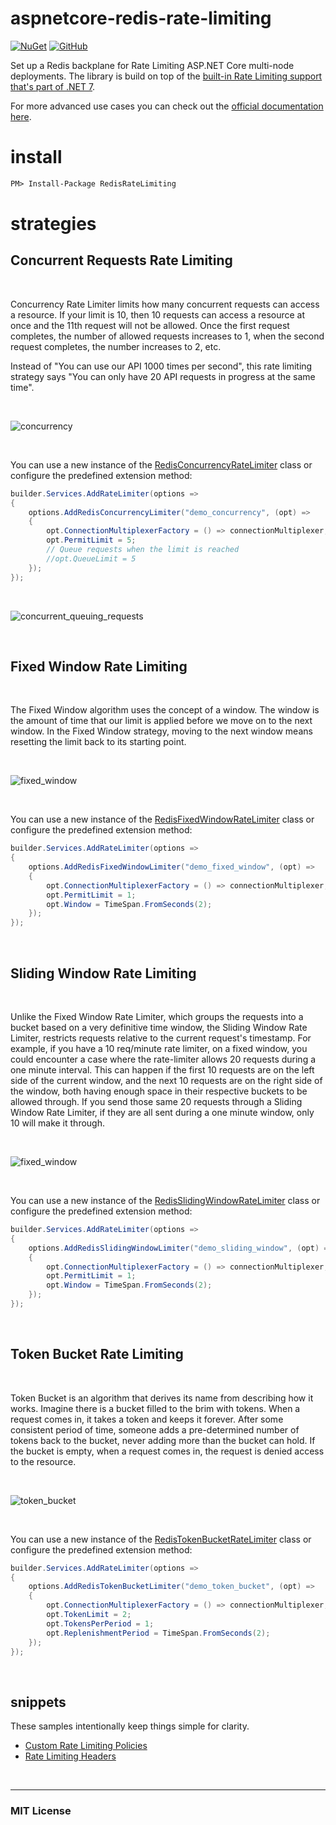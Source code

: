 # aspnetcore-redis-rate-limiting

[![NuGet](https://img.shields.io/nuget/v/RedisRateLimiting)](https://www.nuget.org/packages/RedisRateLimiting) 
[![GitHub](https://img.shields.io/github/license/cristipufu/aspnetcore-redis-rate-limiting)](https://github.com/cristipufu/aspnetcore-redis-rate-limiting/blob/master/LICENSE)

Set up a Redis backplane for Rate Limiting ASP.NET Core multi-node deployments. The library is build on top of the [built-in Rate Limiting support that's part of .NET 7](https://devblogs.microsoft.com/dotnet/announcing-rate-limiting-for-dotnet/).

For more advanced use cases you can check out the [official documentation here](https://learn.microsoft.com/en-us/aspnet/core/performance/rate-limit?view=aspnetcore-7.0).



# install
```xml
PM> Install-Package RedisRateLimiting
```

# strategies

## Concurrent Requests Rate Limiting

<br>

Concurrency Rate Limiter limits how many concurrent requests can access a resource. If your limit is 10, then 10 requests can access a resource at once and the 11th request will not be allowed. Once the first request completes, the number of allowed requests increases to 1, when the second request completes, the number increases to 2, etc.

Instead of "You can use our API 1000 times per second", this rate limiting strategy says "You can only have 20 API requests in progress at the same time".

<br>

![concurrency](https://github.com/cristipufu/aspnetcore-redis-rate-limiting/blob/master/docs/concurrency.png)

<br>

You can use a new instance of the [RedisConcurrencyRateLimiter](https://github.com/cristipufu/aspnetcore-redis-rate-limiting/blob/master/src/RedisRateLimiting/Concurrency/RedisConcurrencyRateLimiter.cs) class or configure the predefined extension method:

```C#
builder.Services.AddRateLimiter(options =>
{
    options.AddRedisConcurrencyLimiter("demo_concurrency", (opt) =>
    {
        opt.ConnectionMultiplexerFactory = () => connectionMultiplexer;
        opt.PermitLimit = 5;
        // Queue requests when the limit is reached
        //opt.QueueLimit = 5 
    });
});
```

<br>

![concurrent_queuing_requests](https://user-images.githubusercontent.com/3955285/201516823-f0413ad7-de83-4393-acd7-a2f7c8c1e359.gif)

<br>

## Fixed Window Rate Limiting

<br>

The Fixed Window algorithm uses the concept of a window. The window is the amount of time that our limit is applied before we move on to the next window. In the Fixed Window strategy, moving to the next window means resetting the limit back to its starting point.

<br>

![fixed_window](https://github.com/cristipufu/aspnetcore-redis-rate-limiting/blob/master/docs/fixed_window.png)

<br>

You can use a new instance of the [RedisFixedWindowRateLimiter](https://github.com/cristipufu/aspnetcore-redis-rate-limiting/blob/master/src/RedisRateLimiting/FixedWindow/RedisFixedWindowRateLimiter.cs) class or configure the predefined extension method:

```C#
builder.Services.AddRateLimiter(options =>
{
    options.AddRedisFixedWindowLimiter("demo_fixed_window", (opt) =>
    {
        opt.ConnectionMultiplexerFactory = () => connectionMultiplexer;
        opt.PermitLimit = 1;
        opt.Window = TimeSpan.FromSeconds(2);
    });
});
```

<br>

## Sliding Window Rate Limiting

<br>

Unlike the Fixed Window Rate Limiter, which groups the requests into a bucket based on a very definitive time window, the Sliding Window Rate Limiter, restricts requests relative to the current request's timestamp. For example, if you have a 10 req/minute rate limiter, on a fixed window, you could encounter a case where the rate-limiter allows 20 requests during a one minute interval. This can happen if the first 10 requests are on the left side of the current window, and the next 10 requests are on the right side of the window, both having enough space in their respective buckets to be allowed through. If you send those same 20 requests through a Sliding Window Rate Limiter, if they are all sent during a one minute window, only 10 will make it through.

<br>

![fixed_window](https://github.com/cristipufu/aspnetcore-redis-rate-limiting/blob/master/docs/sliding_window.png)

<br>

You can use a new instance of the [RedisSlidingWindowRateLimiter](https://github.com/cristipufu/aspnetcore-redis-rate-limiting/blob/master/src/RedisRateLimiting/SlidingWindow/RedisSlidingWindowRateLimiter.cs) class or configure the predefined extension method:

```C#
builder.Services.AddRateLimiter(options =>
{
    options.AddRedisSlidingWindowLimiter("demo_sliding_window", (opt) =>
    {
        opt.ConnectionMultiplexerFactory = () => connectionMultiplexer;
        opt.PermitLimit = 1;
        opt.Window = TimeSpan.FromSeconds(2);
    });
});
```

<br>

## Token Bucket Rate Limiting

<br>

Token Bucket is an algorithm that derives its name from describing how it works. Imagine there is a bucket filled to the brim with tokens. When a request comes in, it takes a token and keeps it forever. After some consistent period of time, someone adds a pre-determined number of tokens back to the bucket, never adding more than the bucket can hold. If the bucket is empty, when a request comes in, the request is denied access to the resource.

<br>

![token_bucket](https://github.com/cristipufu/aspnetcore-redis-rate-limiting/blob/master/docs/token_bucket.png)

<br>

You can use a new instance of the [RedisTokenBucketRateLimiter](https://github.com/cristipufu/aspnetcore-redis-rate-limiting/blob/master/src/RedisRateLimiting/TokenBucket/RedisTokenBucketRateLimiter.cs) class or configure the predefined extension method:

```C#
builder.Services.AddRateLimiter(options =>
{
    options.AddRedisTokenBucketLimiter("demo_token_bucket", (opt) =>
    {
        opt.ConnectionMultiplexerFactory = () => connectionMultiplexer;
        opt.TokenLimit = 2;
        opt.TokensPerPeriod = 1;
        opt.ReplenishmentPeriod = TimeSpan.FromSeconds(2);
    });
});
```

<br>

## snippets

These samples intentionally keep things simple for clarity.

- [Custom Rate Limiting Policies](https://github.com/cristipufu/aspnetcore-redis-rate-limiting/wiki/Custom-Rate-Limiting-Policies)
- [Rate Limiting Headers](https://github.com/cristipufu/aspnetcore-redis-rate-limiting/wiki/Rate-Limiting-Headers)

<br>

---

### MIT License

